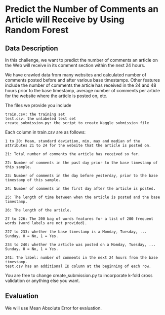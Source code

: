 
# Predict the Number of Comments an Article will Receive by Using Random Forest


## Data Description

In this challenge, we want to predict the number of comments an article on the Web will receive in its comment section within the next 24 hours.

We have crawled data from many websites and calculated number of comments posted before and after various base timestamps. Other features include the number of comments the article has received in the 24 and 48 hours prior to the base timestamp, average number of comments per article for the website where the article is posted on, etc.

The files we provide you include

    train.csv: the training set
    test.csv: the unlabeled test set
    create_submission.py: the script to create Kaggle submission file

Each column in train.csv are as follows:

    1 to 20: Mean, standard deviation, min, max and median of the attributes 21 to 24 for the website that the article is posted on.

    21: Total number of comments the article has received so far.

    22: Number of comments in the past day prior to the base timestamp of this sample.

    23: Number of comments in the day before yesterday, prior to the base timestamp of this sample.

    24: Number of comments in the first day after the article is posted.

    25: The length of time between when the article is posted and the base timestamp.

    26: The length of the article.

    27 to 226: The 200 bag of words features for a list of 200 frequent words (word labels are not provided).

    227 to 233: whether the base timestamp is a Monday, Tuesday, ... Sunday. 0 = No, 1 = Yes.

    234 to 240: whether the article was posted on a Monday, Tuesday, ... Sunday. 0 = No, 1 = Yes.

    241: The label: number of comments in the next 24 hours from the base timestamp.
    test.csv has an additional ID column at the beginning of each row.

You are free to change create_submission.py to incorporate k-fold cross validation or anything else you want.


## Evaluation

We will use Mean Absolute Error for evaluation.


